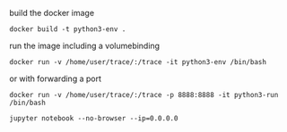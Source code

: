 

build the docker image

```
docker build -t python3-env .
```

run the image including a volumebinding
```
docker run -v /home/user/trace/:/trace -it python3-env /bin/bash
```
or with forwarding a port
```
docker run -v /home/user/trace/:/trace -p 8888:8888 -it python3-run /bin/bash
```


```
jupyter notebook --no-browser --ip=0.0.0.0
```
